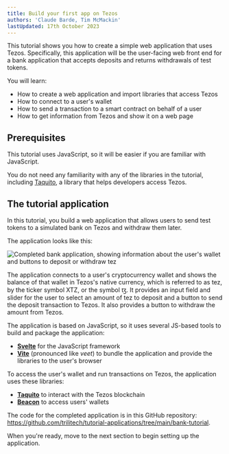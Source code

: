 ```yaml
---
title: Build your first app on Tezos
authors: 'Claude Barde, Tim McMackin'
lastUpdated: 17th October 2023
---
```


This tutorial shows you how to create a simple web application that uses Tezos.
Specifically, this application will be the user-facing web front end for a bank application that accepts deposits and returns withdrawals of test tokens.

You will learn:

- How to create a web application and import libraries that access Tezos
- How to connect to a user's wallet
- How to send a transaction to a smart contract on behalf of a user
- How to get information from Tezos and show it on a web page

## Prerequisites

This tutorial uses JavaScript, so it will be easier if you are familiar with JavaScript.

You do not need any familiarity with any of the libraries in the tutorial, including [Taquito](https://tezostaquito.io/), a library that helps developers access Tezos.

## The tutorial application

In this tutorial, you build a web application that allows users to send test tokens to a simulated bank on Tezos and withdraw them later.

The application looks like this:

![Completed bank application, showing information about the user's wallet and buttons to deposit or withdraw tez](/img/tutorials/bank-app-complete.png)

The application connects to a user's cryptocurrency wallet and shows the balance of that wallet in Tezos's native currency, which is referred to as tez, by the ticker symbol XTZ, or the symbol ꜩ.
It provides an input field and slider for the user to select an amount of tez to deposit and a button to send the deposit transaction to Tezos.
It also provides a button to withdraw the amount from Tezos.

The application is based on JavaScript, so it uses several JS-based tools to build and package the application:

- **[Svelte](https://svelte.dev/)** for the JavaScript framework
- **[Vite](https://vitejs.dev/)** (pronounced like _veet_) to bundle the application and provide the libraries to the user's browser

To access the user's wallet and run transactions on Tezos, the application uses these libraries:

- **[Taquito](https://tezostaquito.io/)** to interact with the Tezos blockchain
- **[Beacon](https://docs.walletbeacon.io/)** to access users' wallets

The code for the completed application is in this GitHub repository: https://github.com/trilitech/tutorial-applications/tree/main/bank-tutorial.

When you're ready, move to the next section to begin setting up the application.
